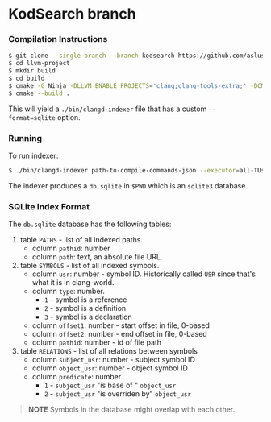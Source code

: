# KodSearch branch

### Compilation Instructions

```sh
$ git clone --single-branch --branch kodsearch https://github.com/aslushnikov/llvm-project
$ cd llvm-project
$ mkdir build
$ cd build
$ cmake -G Ninja -DLLVM_ENABLE_PROJECTS='clang;clang-tools-extra;' -DCMAKE_BUILD_TYPE=Release ../llvm/
$ cmake --build .
```

This will yield a `./bin/clangd-indexer` file that has a custom `--format=sqlite` option.

### Running

To run indexer:

```sh
$ ./bin/clangd-indexer path-to-compile-commands-json --executor=all-TUs --format=sqlite --execute-concurrency=0
```

The indexer produces a `db.sqlite` in `$PWD` which is an `sqlite3` database.

### SQLite Index Format

The `db.sqlite` database has the following tables:

1. table `PATHS` - list of all indexed paths.
    * column `pathid`: number
    * column `path`: text, an absolute file URL.
2. table `SYMBOLS` - list of all indexed symbols.
    * column `usr`: number - symbol ID. Historically called `USR` since that's what it is in clang-world.
    * column `type`: number.
        * `1` - symbol is a reference
        * `2` - symbol is a definition
        * `3` - symbol is a declaration
    * column `offset1`: number - start offset in file, 0-based
    * column `offset2`: number - end offset in file, 0-based
    * column `pathid`: number - id of file path
3. table `RELATIONS` - list of all relations between symbols
    * column `subject_usr`: number - subject symbol ID
    * column `object_usr`: number - object symbol ID
    * column `predicate`: number
        * `1` - `subject_usr` "is base of " `object_usr`
        * `2` - `subject_usr` "is overriden by" `object_usr`

> **NOTE** Symbols in the database might overlap with each other.
